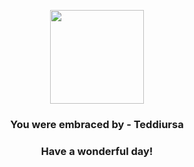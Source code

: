 <p align="center">
    <img src="https://raw.githubusercontent.com/PokeAPI/sprites/master/sprites/pokemon/216.png" width="150" height="150">
</p>
<h3 align="center">You were embraced by - <b>Teddiursa</b></h3>
<h3 align="center">Have a wonderful day!</h3>
